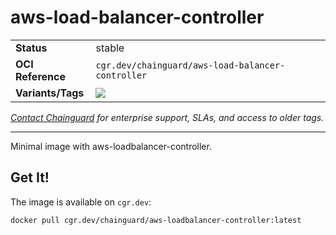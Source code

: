 <!--monopod:start-->
# aws-load-balancer-controller
| | |
| - | - |
| **Status** | stable |
| **OCI Reference** | `cgr.dev/chainguard/aws-load-balancer-controller` |
| **Variants/Tags** | ![](https://storage.googleapis.com/chainguard-images-build-outputs/summary/aws-load-balancer-controller.svg) |

*[Contact Chainguard](https://www.chainguard.dev/chainguard-images) for enterprise support, SLAs, and access to older tags.*

---
<!--monopod:end-->

Minimal image with aws-loadbalancer-controller.

## Get It!

The image is available on `cgr.dev`:

```
docker pull cgr.dev/chainguard/aws-loadbalancer-controller:latest
```
